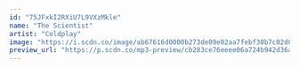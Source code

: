 ```yaml
---
id: "75JFxkI2RXiU7L9VXzMkle"
name: "The Scientist"
artist: "Coldplay"
image: "https://i.scdn.co/image/ab67616d0000b273de09e02aa7febf30b7c02d82"
preview_url: "https://p.scdn.co/mp3-preview/cb283ce76eeee06a724b942d36a140cc088dd50f"
---
```

